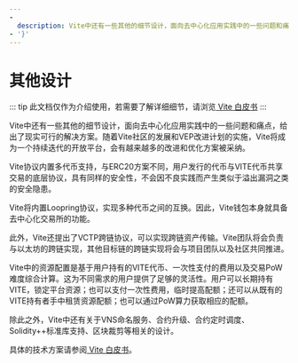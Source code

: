 ```yaml
---
- 
  description: Vite中还有一些其他的细节设计，面向去中心化应用实践中的一些问题和痛点，给出了现实可行的解决方案。
- '}'
---
```

# 其他设计

::: tip 此文档仅作为介绍使用，若需要了解详细细节，请浏览[ Vite 白皮书](https://www.vite.org/whitepaper/vite_cn.pdf) :::

Vite中还有一些其他的细节设计，面向去中心化应用实践中的一些问题和痛点，给出了现实可行的解决方案。随着Vite社区的发展和VEP改进计划的实施，Vite将成为一个持续迭代的开放平台，会有越来越多的改进和优化方案被采纳。

Vite协议内置多代币支持，与ERC20方案不同，用户发行的代币与VITE代币共享交易的底层协议，具有同样的安全性，不会因不良实践而产生类似于溢出漏洞之类的安全隐患。

Vite将内置Loopring协议，实现多种代币之间的互换。因此，Vite钱包本身就具备去中心化交易所的功能。

此外，Vite还提出了VCTP跨链协议，可以实现跨链资产传输。Vite团队将会负责与以太坊的跨链实现，其他目标链的跨链实现将会与项目团队以及社区共同推进。

Vite中的资源配置是基于用户持有的VITE代币、一次性支付的费用以及交易PoW难度综合计算。这为不同需求的用户提供了足够的灵活性。用户可以长期持有VITE，锁定平台资源；也可以支付一次性费用，临时提高配额；还可以从既有的VITE持有者手中租赁资源配额；也可以通过PoW算力获取相应的配额。

除此之外，Vite中还有关于VNS命名服务、合约升级、合约定时调度、Solidity++标准库支持、区块裁剪等相关的设计。

具体的技术方案请参阅[ Vite 白皮书](https://www.vite.org/whitepaper/vite_cn.pdf)。